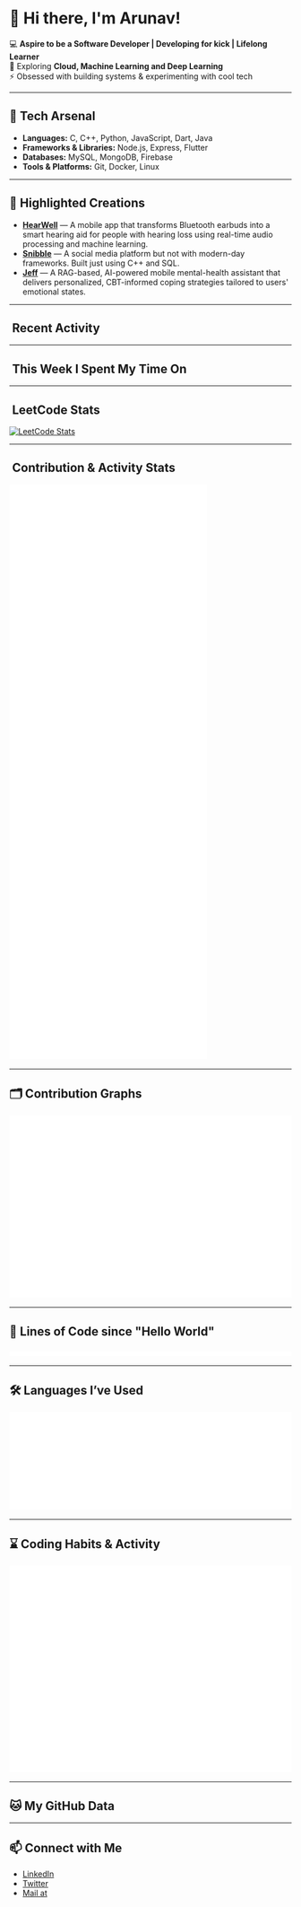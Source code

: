 # 👋 Hi there, I'm Arunav!

💻 **Aspire to be a Software Developer | Developing for kick | Lifelong Learner**  
🌱 Exploring **Cloud, Machine Learning and Deep Learning**  
⚡ Obsessed with building systems & experimenting with cool tech 

---

## 🚀 Tech Arsenal
- **Languages:** C, C++, Python, JavaScript, Dart, Java  
- **Frameworks & Libraries:** Node.js, Express, Flutter  
- **Databases:** MySQL, MongoDB, Firebase  
- **Tools & Platforms:** Git, Docker, Linux  

---

## 🌟 Highlighted Creations
- [**HearWell**](https://github.com/Arunav47/hear-well) — A mobile app that transforms Bluetooth earbuds into a smart hearing aid for people with hearing loss using real-time audio processing and machine learning.
- [**Snibble**](https://github.com/Arunav47/Snibble) — A social media platform but not with modern-day frameworks. Built just using C++ and SQL.
- [**Jeff**](https://github.com/Arunav47/Jeff_FrontEnd) — A RAG-based, AI-powered mobile mental-health assistant that delivers personalized, CBT-informed coping strategies tailored to users' emotional states.

---

## ​ Recent Activity
<!--START_SECTION:activity-->
<!--END_SECTION:activity-->

---

## ​ This Week I Spent My Time On
<!--START_SECTION:waka-->
<!--END_SECTION:waka-->

---

## ​ LeetCode Stats
[![LeetCode Stats](https://leetcode-stats-six.vercel.app/api?username=ARUNAV3907c&theme=dark&show_icons=true)](https://leetcode.com/ARUNAV3907C)

---

## ​ Contribution & Activity Stats
![GitHub Metrics](./metrics.svg)


---

## 🗂️ Contribution Graphs
![Contribution Graphs](./contributions.svg)

---

## 📏 Lines of Code since "Hello World"
![Lines of Code](./loc.svg)

---

## 🛠️ Languages I’ve Used
![Languages](./languages.svg)

---

## ⌛ Coding Habits & Activity
![Habits](./habits.svg)

---

## 🐱 My GitHub Data
<!--START_SECTION:metrics-->
<!--END_SECTION:metrics-->

---

## 📫 Connect with Me
- [LinkedIn](https://www.linkedin.com/in/arunav-borthakur-439017258/)  
- [Twitter](https://www.facebook.com/profile.php?id=100088079942625)  
- [Mail at](mailto:arunavborthakur2020@egmail.com)  
